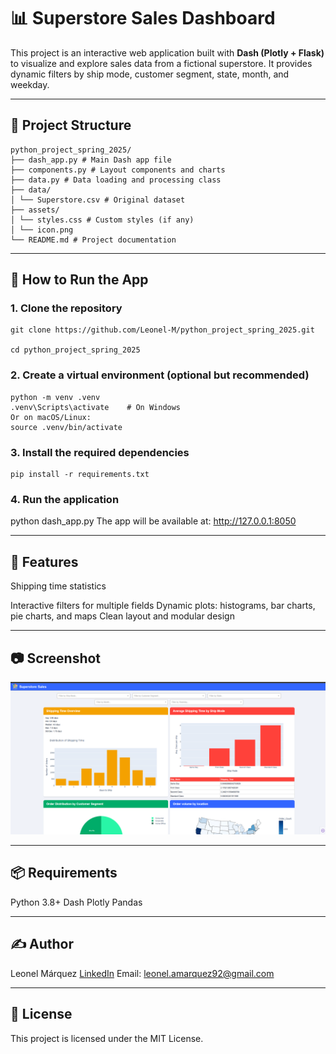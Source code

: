 # 📊 Superstore Sales Dashboard

This project is an interactive web application built with **Dash (Plotly + Flask)** to visualize and explore sales data from a fictional superstore. It provides dynamic filters by ship mode, customer segment, state, month, and weekday.

---

## 📁 Project Structure
```
python_project_spring_2025/
├── dash_app.py # Main Dash app file
├── components.py # Layout components and charts
├── data.py # Data loading and processing class
├── data/
│ └── Superstore.csv # Original dataset
├── assets/
│ └── styles.css # Custom styles (if any)
│ └── icon.png
└── README.md # Project documentation
```
---

## 🚀 How to Run the App

### 1. Clone the repository
```
git clone https://github.com/Leonel-M/python_project_spring_2025.git 

cd python_project_spring_2025
```
### 2. Create a virtual environment (optional but recommended)
```
python -m venv .venv
.venv\Scripts\activate    # On Windows
Or on macOS/Linux:
source .venv/bin/activate
```
### 3. Install the required dependencies
```
pip install -r requirements.txt
```
### 4. Run the application
python dash_app.py
The app will be available at: http://127.0.0.1:8050

---

## 🧠 Features
Shipping time statistics

Interactive filters for multiple fields
Dynamic plots: histograms, bar charts, pie charts, and maps
Clean layout and modular design

---

## 📷 Screenshot
![Dashboard Screenshot](assets/screenshot.png)

---

## 📦 Requirements
Python 3.8+
Dash
Plotly
Pandas

---

## ✍️ Author
Leonel Márquez
[LinkedIn](https://www.linkedin.com/in/leonel-marquez-sanchez/)
Email: leonel.amarquez92@gmail.com

---

## 📜 License
This project is licensed under the MIT License.
